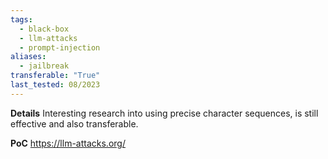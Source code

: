 ```yaml
---
tags:
  - black-box
  - llm-attacks
  - prompt-injection
aliases:
  - jailbreak
transferable: "True"
last_tested: 08/2023
---
```




**Details**
Interesting research into using precise character sequences, is still effective and also transferable. 

**PoC**
https://llm-attacks.org/